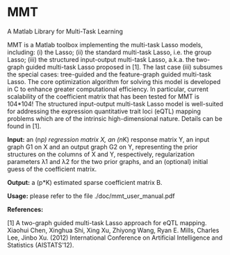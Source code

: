 # MMT
 A Matlab Library for Multi-Task Learning

MMT is a Matlab toolbox implementing the multi-task Lasso models, including: (i) the Lasso; (ii) the standard multi-task Lasso, i.e. the group Lasso; (iii) the structured input-output multi-task Lasso, a.k.a. the two-graph guided multi-task Lasso proposed in [1]. The last case (iii) subsumes the special cases: tree-guided and the feature-graph guided multi-task Lasso. The core optimization algorithm for solving this model is developed in C to enhance greater computational efficiency. In particular, current scalability of the coefficient matrix that has been tested for MMT is 104*104! The structured input-output multi-task Lasso model is well-suited for addressing the expression quantitative trait loci (eQTL) mapping problems which are of the intrinsic high-dimensional nature. Details can be found in [1].

<strong>Input:</strong> an (n*p) regression matrix X, an (n*K) response matrix Y, an input graph G1 on X and an output graph G2 on Y, representing the prior structures on the columns of X and Y, respectively, regularization parameters λ1 and λ2 for the two prior graphs, and an (optional) initial guess of the coefficient matrix.

<strong>Output:</strong> a (p*K) estimated sparse coefficient matrix B.

<strong>Usage:</strong> please refer to the file ./doc/mmt_user_manual.pdf

<strong>References:</strong>

[1] A two-graph guided multi-task Lasso approach for eQTL mapping. Xiaohui Chen, Xinghua Shi, Xing Xu, Zhiyong Wang, Ryan E. Mills, Charles Lee, Jinbo Xu. (2012) International Conference on Artificial Intelligence and Statistics (AISTATS'12).
